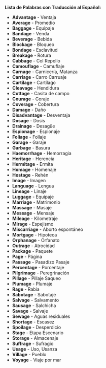
**Lista de Palabras con Traducción al Español:**

*   **Advantage** - Ventaja
*   **Average** - Promedio
*   **Baggage** - Equipaje
*   **Bandage** - Venda
*   **Beverage** - Bebida
*   **Blockage** - Bloqueo
*   **Bondage** - Esclavitud
*   **Breakage** - Rotura
*   **Cabbage** - Col Repollo
*   **Camouflage** - Camuflaje
*   **Carnage** - Carnicería, Matanza
*   **Carriage** - Carro Carruaje
*   **Cartilage** - Cartílago
*   **Cleavage** - Hendidura
*   **Cottage** - Casita de campo
*   **Courage** - Coraje
*   **Coverage** - Cobertura
*   **Damage** - Daño
*   **Disadvantage** - Desventaja
*   **Dosage** - Dosis
*   **Drainage** - Desagüe
*   **Espionage** - Espionaje
*   **Foliage** - Follaje
*   **Garage** - Garaje
*   **Garbage** - Basura
*   **Haemorrhage** - Hemorragia
*   **Heritage** - Herencia
*   **Hermitage** - Ermita
*   **Homage** - Homenaje
*   **Hostage** - Rehén
*   **Image** - Imagen
*   **Language** - Lengua
*   **Lineage** - Linaje
*   **Luggage** - Equipaje
*   **Marriage** - Matrimonio
*   **Massage** - Masaje
*   **Message** - Mensaje
*   **Mileage** - Kilometraje
*   **Mirage** - Espejismo
*   **Miscarriage** - Aborto espontáneo
*   **Mortgage** - Hipoteca
*   **Orphanage** - Orfanato
*   **Outrage** - Atrocidad
*   **Package** - Paquete
*   **Page** - Página
*   **Passage** - Pasadizo Pasaje
*   **Percentage** - Porcentaje
*   **Pilgrimage** - Peregrinación
*   **Pillage** - Pillaje Saqueo
*   **Plumage** - Plumaje
*   **Rage** - Rabia
*   **Sabotage** - Sabotaje
*   **Salvage** - Salvamento
*   **Sausage** - Salchicha
*   **Savage** - Salvaje
*   **Sewage** - Aguas residuales
*   **Shortage** - Escasez
*   **Spoilage** - Desperdicio
*   **Stage** - Etapa   Escenario
*   **Storage** - Almacenaje
*   **Suffrage** - Sufragio
*   **Usage** - Uso, Usanza
*   **Village** - Pueblo
*   **Voyage** - Viaje por mar
